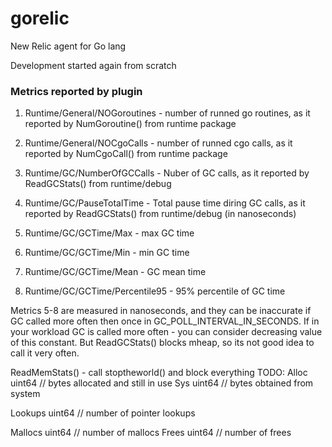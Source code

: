 # gorelic

New Relic agent for Go lang

Development started again from scratch



### Metrics reported by plugin
1. Runtime/General/NOGoroutines - number of runned go routines, as it reported by NumGoroutine() from runtime package
2. Runtime/General/NOCgoCalls - number of runned cgo calls, as it reported by NumCgoCall() from runtime package

3. Runtime/GC/NumberOfGCCalls - Nuber of GC calls, as it reported by ReadGCStats() from runtime/debug 
4. Runtime/GC/PauseTotalTime - Total pause time diring GC calls, as it reported by ReadGCStats() from runtime/debug (in nanoseconds)

5. Runtime/GC/GCTime/Max - max GC time
6. Runtime/GC/GCTime/Min - min GC time
7. Runtime/GC/GCTime/Mean - GC mean time
8. Runtime/GC/GCTime/Percentile95 - 95% percentile of GC time

Metrics 5-8 are measured in nanoseconds, and they can be inaccurate if GC called more often then once in GC_POLL_INTERVAL_IN_SECONDS. 
If in your workload GC is called more often - you can consider decreasing value of this constant. But ReadGCStats() blocks mheap, so its not good idea to call it very often.


ReadMemStats() - call stoptheworld() and block everything
TODO:
Alloc      uint64 // bytes allocated and still in use
Sys        uint64 // bytes obtained from system

Lookups    uint64 // number of pointer lookups

Mallocs    uint64 // number of mallocs
Frees      uint64 // number of frees

